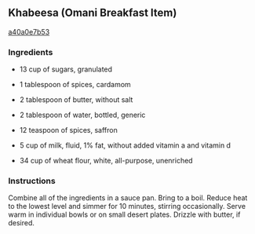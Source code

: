 ## Khabeesa (Omani Breakfast Item)

[a40a0e7b53](http://www.food.com/recipe/khabeesa-omani-breakfast-item-346761)

### Ingredients

 - 13 cup of sugars, granulated

 - 1 tablespoon of spices, cardamom

 - 2 tablespoon of butter, without salt

 - 2 tablespoon of water, bottled, generic

 - 12 teaspoon of spices, saffron

 - 5 cup of milk, fluid, 1% fat, without added vitamin a and vitamin d

 - 34 cup of wheat flour, white, all-purpose, unenriched

### Instructions

Combine all of the ingredients in a sauce pan. Bring to a boil. Reduce heat to the lowest level and simmer for 10 minutes, stirring occasionally. Serve warm in individual bowls or on small desert plates. Drizzle with butter, if desired.